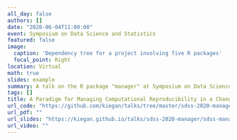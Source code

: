 ```yaml
---
all_day: false
authors: []
date: "2020-06-04T11:00:00"
event: Symposium on Data Science and Statistics
featured: false
image:
  caption: 'Dependency tree for a project involving five R packages'
  focal_point: Right
location: Virtual
math: true
slides: example
summary: A talk on the R package "manager" at Symposium on Data Science and Statistics (SDSS) 2020.
tags: []
title: A Paradigm for Managing Computational Reproducibility in a Changing Software Package Landscape  
url_code: "https://github.com/kiegan/talks/tree/master/sdss-2020-manager"
url_pdf: ""
url_slides: "https://kiegan.github.io/talks/sdss-2020-manager/sdss-manager.html"
url_video: ""
---
```

